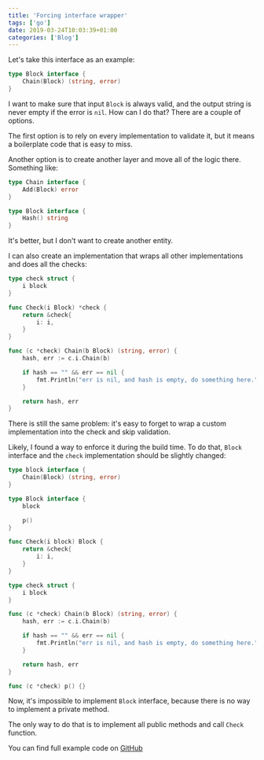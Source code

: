 ```yaml
---
title: 'Forcing interface wrapper'
tags: ['go']
date: 2019-03-24T10:03:39+01:00
categories: ['Blog']
---
```


Let's take this interface as an example:

```go
type Block interface {
    Chain(Block) (string, error)
}
```

I want to make sure that input `Block` is always valid, and the output string is never empty if the error is
`nil`. How can I do that? There are a couple of options.

The first option is to rely on every implementation to validate it, but it means a boilerplate code that is easy
to miss.

Another option is to create another layer and move all of the logic there. Something like:

```go
type Chain interface {
    Add(Block) error
}

type Block interface {
    Hash() string
}
```

It's better, but I don't want to create another entity.

I can also create an implementation that wraps all other implementations and does all the checks:

```go
type check struct {
    i block
}

func Check(i Block) *check {
    return &check{
        i: i,
    }
}

func (c *check) Chain(b Block) (string, error) {
    hash, err := c.i.Chain(b)

    if hash == "" && err == nil {
        fmt.Println("err is nil, and hash is empty, do something here.")
    }

    return hash, err
}
```

There is still the same problem: it's easy to forget to wrap a custom implementation into the check and skip
validation.

Likely, I found a way to enforce it during the build time. To do that, `Block` interface and the `check`
implementation should be slightly changed:

```go
type block interface {
    Chain(Block) (string, error)
}

type Block interface {
    block

    p()
}
```

```go
func Check(i block) Block {
    return &check{
        i: i,
    }
}

type check struct {
    i block
}

func (c *check) Chain(b Block) (string, error) {
    hash, err := c.i.Chain(b)

    if hash == "" && err == nil {
        fmt.Println("err is nil, and hash is empty, do something here.")
    }

    return hash, err
}

func (c *check) p() {}
```

Now, it's impossible to implement `Block` interface, because there is no way to implement a private method.

The only way to do that is to implement all public methods and call `Check` function.

You can find full example code on [GitHub](https://github.com/ngalayko/examples/tree/master/protection)
